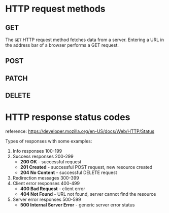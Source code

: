 # HTTP request methods
## GET

The `GET` HTTP request method fetches data from a server.
Entering a URL in the address bar of a browser performs a GET request.

## POST
## PATCH
## DELETE

# HTTP response status codes

reference: https://developer.mozilla.org/en-US/docs/Web/HTTP/Status

Types of responses with some examples:
1.  Info responses 100-199
2. Success responses 200-299
	- __200 OK__ - successful request
	- __201 Created__ - successful POST request, new resource created
	- __204 No Content__ -  successful DELETE request
3. Redirection messages 300-399
4. Client error responses 400-499
	- __400 Bad Request__ - client error
	- __404 Not Found__ - URL not found, server cannot find the resource
5. Server error responses 500-599
	- __500 Internal Server Error__ - generic server error status